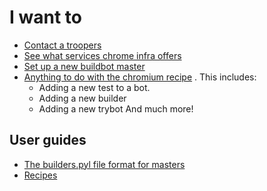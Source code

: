 # I want to

* [Contact a troopers](contacting_troopers.md)
* [See what services chrome infra offers](services/index.md)
* [Set up a new buildbot master](services/buildbot/faq.md#How-to-setup-a-new-buildbot-master)
* [Anything to do with the chromium recipe](https://chromium.googlesource.com/chromium/tools/build.git/+/master/scripts/slave/recipe_modules/chromium_tests/chromium_recipe.md)
  . This includes:
    * Adding a new test to a bot.
    * Adding a new builder
    * Adding a new trybot
    And much more!

## User guides

* [The builders.pyl file format for masters](services/buildbot/builders.pyl.md)
* [Recipes](recipes.md)
